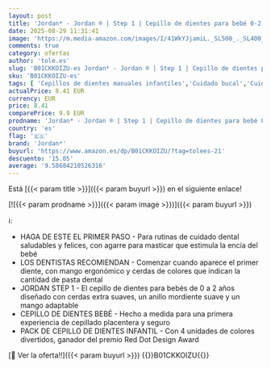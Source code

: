 ```yaml
---
layout: post
title: 'Jordan* - Jordan ® | Step 1 | Cepillo de dientes para bebé 0-2 años | Original con cerdas extra suaves  anillo de mordida suave para encías y fácil agarre | Pack 4 Unidades | Azul y verde'
date: 2025-08-29 11:31:41
image: 'https://m.media-amazon.com/images/I/41WkYJjamiL._SL500_._SL400_.jpg'
comments: true
category: ofertas
author: 'tole.es'
slug: 'B01CKKOIZU-es Jordan* - Jordan ® | Step 1 | Cepillo de dientes para bebé...'
sku: 'B01CKKOIZU-es'
tags: [ 'Cepillos de dientes manuales infantiles','Cuidado bucal','Cuidado bucal infantil','Productos para el cuidado dental de bebés y niños','Salud y cuidado personal','bebé','jordan*','🇪🇸', ]
actualPrice: 8.41 EUR
currency: EUR
price: 8.41
comparePrice: 9.9 EUR
prodname: 'Jordan* - Jordan ® | Step 1 | Cepillo de dientes para bebé 0-2 años | Original con cerdas extra suaves  anillo de mordida suave para encías y fácil agarre | Pack 4 Unidades | Azul y verde'
country: 'es'
flag: '🇪🇸'
brand: 'Jordan*'
buyurl: 'https://www.amazon.es/dp/B01CKKOIZU/?tag=tolees-21'
descuento: '15.05'
average: '9.58684210526316'
---
```


Está [{{< param title >}}]({{< param buyurl >}}) en el siguiente enlace!

[![{{< param prodname >}}]({{< param image >}})]({{< param buyurl >}})

ℹ️:

- HAGA DE ESTE EL PRIMER PASO - Para rutinas de cuidado dental saludables y felices, con agarre para masticar que estimula la encía del bebé
- LOS DENTISTAS RECOMIENDAN - Comenzar cuando aparece el primer diente, con mango ergonómico y cerdas de colores que indican la cantidad de pasta dental
- JORDAN STEP 1 - El cepillo de dientes para bebés de 0 a 2 años diseñado con cerdas extra suaves, un anillo mordiente suave y un mango adaptable
- CEPILLO DE DIENTES BEBÉ - Hecho a medida para una primera experiencia de cepillado placentera y seguro
- PACK DE CEPILLO DE DIENTES INFANTIL - Con 4 unidades de colores divertidos, ganador del premio Red Dot Design Award

[🛒 Ver la oferta!!]({{< param buyurl >}})
{{<world>}}B01CKKOIZU{{</world>}}

